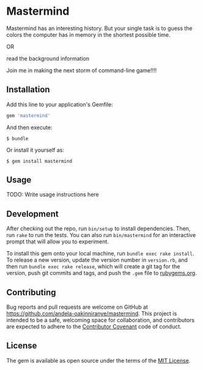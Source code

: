 # Mastermind

Mastermind has an interesting history.
But your single task is to guess the colors the computer has in memory in the shortest possible time.

OR

read the background information

Join me in making the next storm of command-line game!!!!

## Installation

Add this line to your application's Gemfile:

```ruby
gem 'mastermind'
```

And then execute:

    $ bundle

Or install it yourself as:

    $ gem install mastermind

## Usage

TODO: Write usage instructions here

## Development

After checking out the repo, run `bin/setup` to install dependencies. Then, run `rake` to run the tests. You can also run `bin/mastermind` for an interactive prompt that will allow you to experiment.

To install this gem onto your local machine, run `bundle exec rake install`. To release a new version, update the version number in `version.rb`, and then run `bundle exec rake release`, which will create a git tag for the version, push git commits and tags, and push the `.gem` file to [rubygems.org](https://rubygems.org).

## Contributing

Bug reports and pull requests are welcome on GitHub at https://github.com/andela-oakinniranye/mastermind. This project is intended to be a safe, welcoming space for collaboration, and contributors are expected to adhere to the [Contributor Covenant](contributor-covenant.org) code of conduct.


## License

The gem is available as open source under the terms of the [MIT License](http://opensource.org/licenses/MIT).
